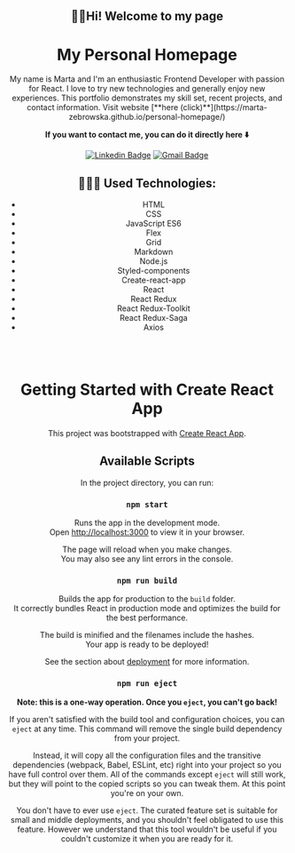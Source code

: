 
<div align="center"> 
<h2> 👩🏻Hi! Welcome to my page </h2>

<h1>My Personal Homepage </h1>
 My name is Marta and I'm an enthusiastic Frontend Developer with passion for React. I love to try new technologies and generally enjoy new experiences. This portfolio demonstrates my skill set, recent projects, and contact information.  
Visit website [**here (click)**](https://marta-zebrowska.github.io/personal-homepage/)


**If you want to contact me, you can do it directly here ⬇️**
<a id="contact"></a>
<div align="center">

[![Linkedin Badge](https://img.shields.io/badge/LinkedIn-blue?style=flat&logo=linkedin&labelColor=blue&link=https://www.linkedin.com/in/mmarta-żebrowska-giers-a27b13270/)](https://www.linkedin.com/in/marta-żebrowska-giers-a27b13270/)
[![Gmail Badge](https://img.shields.io/badge/Gmail-red?style=flat-square&logo=Gmail&logoColor=white&link=mailto:m.zebrowska.giers@gmail.com)](mailto:m.zebrowska.giers@gmail.com)

</div>

<a id="technologies"></a>
##  👩🏻‍💻 Used Technologies:
- HTML
- CSS
- JavaScript ES6
- Flex
- Grid
- Markdown
- Node.js
- Styled-components
- Create-react-app
- React
- React Redux
- React Redux-Toolkit
- React Redux-Saga
- Axios

<br/><br/>

# Getting Started with Create React App

This project was bootstrapped with [Create React App](https://github.com/facebook/create-react-app).


## Available Scripts

In the project directory, you can run:

### `npm start`

Runs the app in the development mode.\
Open [http://localhost:3000](http://localhost:3000) to view it in your browser.

The page will reload when you make changes.\
You may also see any lint errors in the console.

### `npm run build`

Builds the app for production to the `build` folder.\
It correctly bundles React in production mode and optimizes the build for the best performance.

The build is minified and the filenames include the hashes.\
Your app is ready to be deployed!

See the section about [deployment](https://facebook.github.io/create-react-app/docs/deployment) for more information.

### `npm run eject`

**Note: this is a one-way operation. Once you `eject`, you can't go back!**

If you aren't satisfied with the build tool and configuration choices, you can `eject` at any time. This command will remove the single build dependency from your project.

Instead, it will copy all the configuration files and the transitive dependencies (webpack, Babel, ESLint, etc) right into your project so you have full control over them. All of the commands except `eject` will still work, but they will point to the copied scripts so you can tweak them. At this point you're on your own.

You don't have to ever use `eject`. The curated feature set is suitable for small and middle deployments, and you shouldn't feel obligated to use this feature. However we understand that this tool wouldn't be useful if you couldn't customize it when you are ready for it.
